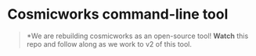 # Cosmicworks command-line tool

> *We are rebuilding cosmicworks as an open-source tool! **Watch** this repo and follow along as we work to v2 of this tool.
